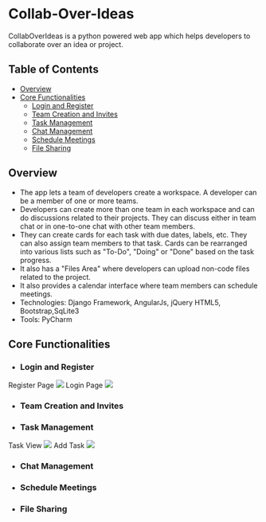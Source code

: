 # Collab-Over-Ideas

CollabOverIdeas is a python powered web app which helps developers to collaborate over an idea or project.

## Table of Contents

- [Overview](#desc)
- [Core Functionalities](#cf)
	- [Login and Register](#login-register)
	- [Team Creation and Invites](#team)
	- [Task Management](#task)
	- [Chat Management](#chat)
	- [Schedule Meetings](#meeting)
	- [File Sharing](#file-sharing)

<a name="desc"></a>
## Overview
- The app lets a team of developers create a workspace. A developer can be a member of one or more teams.
- Developers can create more than one team in each workspace and can do discussions related to their projects. They can discuss either in team chat or in one-to-one chat with other team members.
- They can create cards for each task with due dates, labels, etc. They can also assign team members to that task. Cards can be rearranged into various lists such as "To-Do", "Doing" or "Done" based on the task progress.
- It also has a "Files Area" where developers can upload non-code files related to the project.
- It also provides a calendar interface where team members can schedule meetings.
- Technologies: Django Framework, AngularJs, jQuery HTML5, Bootstrap,SqLite3
- Tools: PyCharm

<a name="cf"></a>
## Core Functionalities
<a name="login-register"></a>
- ### Login and Register
Register Page
![](https://github.com/khushboo1510/collab-over-ideas-images/blob/master/Register.PNG)
Login Page
![](https://github.com/khushboo1510/collab-over-ideas-images/blob/master/Login.PNG)
<a name="team"></a>
- ### Team Creation and Invites
<a name="task"></a>
- ### Task Management
Task View
![](https://github.com/khushboo1510/collab-over-ideas-images/blob/master/task.PNG)
Add Task
![](https://github.com/khushboo1510/collab-over-ideas-images/blob/master/add%20task.PNG)
<a name="chat"></a>
- ### Chat Management
<a name="meeting"></a>
- ### Schedule Meetings
<a name="file-sharing"></a>
- ### File Sharing
